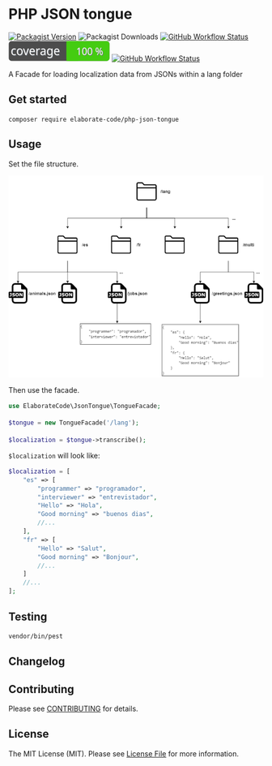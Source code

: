 # PHP JSON tongue

[![Packagist Version](https://img.shields.io/packagist/v/elaborate-code/php-json-tongue?label=Version&style=plastic)](https://packagist.org/packages/elaborate-code/php-json-tongue)
![Packagist Downloads](https://img.shields.io/packagist/dt/elaborate-code/php-json-tongue?label=Downloads&style=plastic)
[![GitHub Workflow Status](https://img.shields.io/github/workflow/status/elaborate-code/php-json-tongue/run-tests?label=Tests)](https://github.com/elaborate-code/php-json-tongue/actions/workflows/run-tests.yml)
![Test Coverage](https://raw.githubusercontent.com/elaborate-code/php-json-tongue/main/badge-coverage.svg)
[![GitHub Workflow Status](https://img.shields.io/github/workflow/status/elaborate-code/php-json-tongue/Fix%20PHP%20code%20style%20issues?label=Code%20Style)](https://github.com/elaborate-code/php-json-tongue/actions/workflows/fix-php-code-style-issues.yml)
<!-- [![run-tests](https://github.com/elaborate-code/php-json-tongue/actions/workflows/run-tests.yml/badge.svg)](https://github.com/elaborate-code/php-json-tongue/actions/workflows/run-tests.yml) -->
<!-- [![Fix PHP code style issues](https://github.com/elaborate-code/php-json-tongue/actions/workflows/fix-php-code-style-issues.yml/badge.svg)](https://github.com/elaborate-code/php-json-tongue/actions/workflows/fix-php-code-style-issues.yml) -->


A Facade for loading localization data from JSONs within a lang folder

## Get started

```text
composer require elaborate-code/php-json-tongue
```

## Usage

Set the file structure.

![illustration](illustration.png)

Then use the facade.

```php
use ElaborateCode\JsonTongue\TongueFacade;

$tongue = new TongueFacade('/lang');

$localization = $tongue->transcribe();
```

`$localization` will look like:

```php
$localization = [
    "es" => [
        "programmer" => "programador",
        "interviewer" => "entrevistador",
        "Hello" => "Hola",
        "Good morning" => "buenos dias",
        //...
    ],
    "fr" => [
        "Hello" => "Salut",
        "Good morning" => "Bonjour",
        //...
    ]
    //...
];
```

## Testing

```bash
vendor/bin/pest
```

## Changelog

<!-- Please see [CHANGELOG](CHANGELOG.md) for more information on what has changed recently. -->

## Contributing

Please see [CONTRIBUTING](CONTRIBUTING.md) for details.

## License

The MIT License (MIT). Please see [License File](LICENSE.md) for more information.
